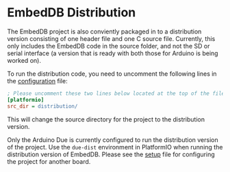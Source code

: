 
# EmbedDB Distribution

The EmbedDB project is also conviently packaged in to a distribution version consisting of one header file and one C source file. Currently, this only includes the EmbedDB code in the source folder, and not the SD or serial interface (a version that is ready with both those for Arduino is being worked on).

To run the distribution code, you need to uncomment the following lines in the [configuration](../platformio.ini) file:

```ini
; Please uncomment these two lines below located at the top of the file
[platformio]
src_dir = distribution/
```

This will change the source directory for the project to the distribution version.

Only the Arduino Due is currently configured to run the distribution version of the project. Use the `due-dist` environment in PlatformIO when running the distribution version of EmbedDB. Please see the [setup](setup.md) file for configuring the project for another board.
